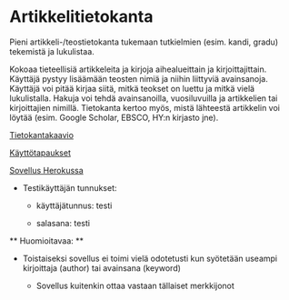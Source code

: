 # Artikkelitietokanta
Pieni artikkeli-/teostietokanta tukemaan tutkielmien (esim. kandi, gradu) tekemistä ja lukulistaa.


Kokoaa tieteellisiä artikkeleita ja kirjoja aihealueittain ja kirjoittajittain.
Käyttäjä pystyy lisäämään teosten nimiä ja niihin liittyviä avainsanoja. Käyttäjä voi pitää kirjaa siitä, mitkä teokset on luettu ja mitkä vielä lukulistalla.
Hakuja voi tehdä avainsanoilla, vuosiluvuilla ja artikkelien tai kirjoittajien nimillä.
Tietokanta kertoo myös, mistä lähteestä artikkelin voi löytää (esim. Google Scholar, EBSCO, HY:n kirjasto jne). 

[Tietokantakaavio](https://github.com/puuro-maria/artikkelitietokanta/blob/master/documentation/ATK_Tietokantakaavio.PNG)

[Käyttötapaukset](https://github.com/puuro-maria/artikkelitietokanta/blob/master/documentation/kayttotapaukset.md)

[Sovellus Herokussa](https://artikkelitietokanta.herokuapp.com/)

- Testikäyttäjän tunnukset:

    - käyttäjätunnus: testi
 
    - salasana: testi
    
 ** Huomioitavaa: **
 
 - Toistaiseksi sovellus ei toimi vielä odotetusti kun syötetään useampi kirjoittaja (author) tai avainsana (keyword)
 
     - Sovellus kuitenkin ottaa vastaan tällaiset merkkijonot


